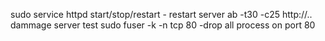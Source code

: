 sudo service httpd start/stop/restart - restart server
ab -t30 -c25 http://.. dammage server test
sudo fuser -k -n tcp 80 -drop all process on port 80
